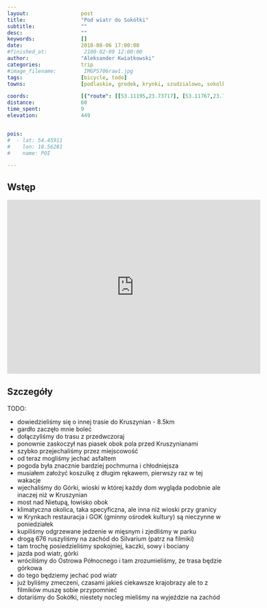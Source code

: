 ```yaml
---
layout:                 post
title:                  "Pod wiatr do Sokółki"
subtitle:               ""
desc:                   ""
keywords:               []
date:                   2018-08-06 17:00:00
#finished_at:            2100-02-09 12:00:00
author:                 "Aleksander Kwiatkowski"
categories:             trip
#image_filename:         IMGP5706raw1.jpg
tags:                   [bicycle, todo]
towns:                  [podlaskie, grodek, krynki, szudzialowo, sokolka]

coords:                 [{"route": [[53.11195,23.73717], [53.11767,23.75871], [53.14517,23.77863], [53.16545,23.79442], [53.16889,23.81107], [53.18520,23.81450], [53.19975,23.79811], [53.20049,23.78856], [53.20502,23.79088], [53.20533,23.79704], [53.21597,23.79710], [53.23362,23.79122], [53.25933,23.77878], [53.26428,23.77195], [53.26922,23.73721], [53.26944,23.67368], [53.26812,23.66556], [53.26602,23.63831], [53.26222,23.63741], [53.26605,23.63831], [53.26941,23.67372], [53.29940,23.65496], [53.30833,23.61827], [53.33821,23.60102], [53.35315,23.56531], [53.38708,23.54467], [53.40335,23.51223], [53.39465,23.47837], [53.39690,23.47691]], "type": "bicycle"}]
distance:               60
time_spent:             9
elevation:              449


pois:
#  - lat: 54.45911
#    lon: 18.56281
#    name: POI

---
```



## Wstęp

<iframe height='405' width='590' frameborder='0' allowtransparency='true' scrolling='no' src='https://www.strava.com/activities/1754470627/embed/928fb5fb09489bcf3b526b2589559ea1e7986b35'></iframe>

## Szczegóły

TODO:

* dowiedzieliśmy się o innej trasie do Kruszynian - 8.5km
* gardło zaczęło mnie boleć
* dołączyliśmy do trasu z przedwczoraj
* ponownie zaskoczył nas piasek obok pola przed Kruszynianami
* szybko przejechaliśmy przez miejscowość
* od teraz mogliśmy jechać asfaltem
* pogoda była znacznie bardziej pochmurna i chłodniejsza
* musiałem założyć koszulkę z długim rękawem, pierwszy raz w tej wakacje
* wjechaliśmy do Górki, wioski w której każdy dom wygląda podobnie ale inaczej niż w Kruszynian
* most nad Nietupą, łowisko obok
* klimatyczna okolica, taka specyficzna, ale inna niż wioski przy granicy
* w Krynkach restauracja i GOK (gminny ośrodek kultury) są nieczynne w poniedziałek
* kupiliśmy odgrzewane jedzenie w mięsnym i zjedliśmy w parku
* drogą 676 ruszyliśmy na zachód do Silvarium (patrz na filmiki)
* tam trochę posiedzieliśmy spokojniej, kaczki, sowy i bociany
* jazda pod wiatr, górki
* wróciliśmy do Ostrowa Północnego i tam zrozumieliśmy, że trasa będzie górkowa
* do tego będziemy jechać pod wiatr
* już byliśmy zmeczeni, czasami jakieś ciekawsze krajobrazy ale to z filmików muszę sobie przypomnieć
* dotariśmy do Sokółki, niestety nocleg mieliśmy na wyjeździe na zachód
